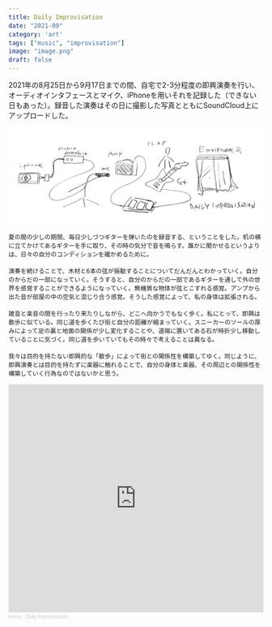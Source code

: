 ```yaml
---
title: Daily Improvisation
date: "2021-09"
category: 'art'
tags: ["music", "improvisation"]
image: "image.png"
draft: false
---
```


2021年の8月25日から9月17日までの間、自宅で2-3分程度の即興演奏を行い、オーディオインタフェースとマイク、iPhoneを用いそれを記録した（できない日もあった）。録音した演奏はその日に撮影した写真とともにSoundCloud上にアップロードした。

![image](./image.png)


```
夏の間の少しの期間、毎日少しづつギターを弾いたのを録音する、ということをした。机の横に立てかけてあるギターを手に取り、その時の気分で音を鳴らす。誰かに聞かせるというよりは、日々の自分のコンディションを確かめるために。

演奏を続けることで、木材と6本の弦が振動することについてだんだんとわかっていく。自分のからだの一部になっていく。そうすると、自分のからだの一部であるギターを通して外の世界を感覚することができるようになっていく。無機質な物体が弦とこすれる感覚。アンプから出た音が部屋の中の空気と混じり合う感覚。そうした感覚によって、私の身体は拡張される。

雑音と楽音の間を行ったり来たりしながら、どこへ向かうでもなく歩く。私にとって、即興は散歩に似ている。同じ道を歩くたび街と自分の距離が縮まっていく。スニーカーのソールの厚みによって足の裏と地面の関係が少し変化することや、道端に置いてある石が時折少し移動していることに気づく。同じ道を歩いていてもその時々で考えることは異なる。

我々は目的を持たない即興的な「散歩」によって街との関係性を構築してゆく。同じように、即興演奏とは目的を持たずに楽器に触れることで、自分の身体と楽器、その周辺との関係性を構築していく行為なのではないかと思う。
```


<iframe width="100%" height="450" scrolling="no" frameborder="no" allow="autoplay" src="https://w.soundcloud.com/player/?url=https%3A//api.soundcloud.com/playlists/1308510553&color=%23ff5500&auto_play=true&hide_related=false&show_comments=true&show_user=true&show_reposts=false&show_teaser=true"></iframe><div style="font-size: 10px; color: #cccccc;line-break: anywhere;word-break: normal;overflow: hidden;white-space: nowrap;text-overflow: ellipsis; font-family: Interstate,Lucida Grande,Lucida Sans Unicode,Lucida Sans,Garuda,Verdana,Tahoma,sans-serif;font-weight: 100;"><a href="https://soundcloud.com/user-398675347-63564957" title="koma" target="_blank" style="color: #cccccc; text-decoration: none;">koma</a> · <a href="https://soundcloud.com/user-398675347-63564957/sets/daily-improvisation" title="Daily Improvisation" target="_blank" style="color: #cccccc; text-decoration: none;">Daily Improvisation</a></div>